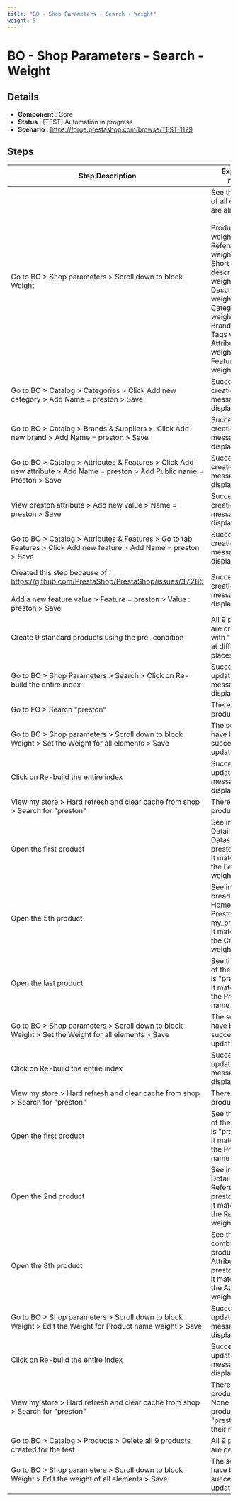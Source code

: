 ```yaml
---
title: "BO - Shop Parameters - Search - Weight"
weight: 5
---
```


# BO - Shop Parameters - Search - Weight
## Details
* **Component** : Core
* **Status** : [TEST] Automation in progress
* **Scenario** : https://forge.prestashop.com/browse/TEST-1129

## Steps
| Step Description | Expected result |
| ----- | ----- |
| Go to BO > Shop parameters > Scroll down to block Weight | See the weight of all elements are already set.<br><br>Product name weight: 6<br>Reference weight: 10<br>Short description weight: 1<br>Description weight: 1<br>Category weight: 3<br>Brand weight: 3<br>Tags weight: 4<br>Attributes weight: 2<br>Features weight: 2 |
| Go to BO > Catalog > Categories > Click Add new category > Add Name = preston > Save | Successful creation message is displayed |
| Go to BO > Catalog > Brands & Suppliers >. Click Add new brand > Add Name = preston > Save | Successful creation message is displayed |
| Go to BO > Catalog > Attributes & Features > Click Add new attribute > Add Name = preston > Add Public name = Preston > Save | Successful creation message is displayed |
| View preston attribute > Add new value > Name = preston > Save | Successful creation message is displayed |
| Go to BO > Catalog > Attributes & Features > Go to tab Features > Click Add new feature > Add Name = preston > Save | Successful creation message is displayed |
| Created this step because of : https://github.com/PrestaShop/PrestaShop/issues/37285<br><br>Add a new feature value > Feature = preston > Value : preston > Save | Successful creation message is displayed |
| Create 9 standard products using the pre-condition | All 9 products are created with "preston" at different places |
| Go to BO > Shop Parameters > Search > Click on Re-build the entire index | Successful update message displayed |
| Go to FO > Search "preston" | There are 9 products. |
| Go to BO > Shop parameters > Scroll down to block Weight > Set the Weight for all elements > Save | The settings have been successfully updated. |
| Click on Re-build the entire index | Successful update message displayed |
| View my store > Hard refresh and clear cache from shop > Search for "preston" | There are 9 products. |
| Open the first product | See in Product Details block : Datasheet -> preston/preston<br>It matches with the Feature weight : 9 |
| Open the 5th product | See in the breadcrumb : Home > Preston > my_product<br>It matches with the Category weight : 5 |
| Open the last product | See the name of the product is "preston"<br>It matches wit the Product name weight : 1 |
| Go to BO > Shop parameters > Scroll down to block Weight > Set the Weight for all elements > Save | The settings have been successfully updated. |
| Click on Re-build the entire index | Successful update message displayed |
| View my store > Hard refresh and clear cache from shop > Search for "preston" | There are 9 products. |
| Open the first product | See the name of the product is "preston"<br>It matches wit the Product name weight : 9 |
| Open the 2nd product | See in Product Details block : Reference -> preston<br>It matches with the Reference weight : 8 |
| Open the 8th product | See that it is a combination product with Attribute preston<br>it matches with the Attributes weight : 2 |
| Go to BO > Shop parameters > Scroll down to block Weight > Edit the Weight for Product name weight > Save | Successful update message is displayed |
| Click on Re-build the entire index | Successful update message displayed |
| View my store > Hard refresh and clear cache from shop > Search for "preston" | There are 8 products.<br>None of the product have "preston" in their name |
| Go to BO > Catalog > Products > Delete all 9 products created for the test | All 9 products are deleted |
| Go to BO > Shop parameters > Scroll down to block Weight > Edit the weight of all elements > Save | The settings have been successfully updated. |
